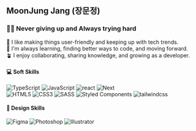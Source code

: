## MoonJung Jang (장문정)
### 👊🏻 Never giving up and Always trying hard

🌱 I like making things user-friendly and keeping up with tech trends.
<br/>
🌿 I'm always learning, finding better ways to code, and moving forward.
<br/>
🪴 I enjoy collaborating, sharing knowledge, and growing as a developer.

#### 💻 Soft Skills

![TypeScript](https://img.shields.io/badge/TypeScript-3178C6?style=flat&logo=typeScript&logoColor=white)
![JavaScript](https://img.shields.io/badge/JavaScript-F7DF1E?style=flat&logo=javaScript&logoColor=white)
![react](https://img.shields.io/badge/ReactJS-61DAFB?style=flat&logo=react&logoColor=white)
![Next](https://img.shields.io/badge/NextJS-000000?style=flat&logo=nextdotjs&logoColor=white)<br/>
![HTML5](https://img.shields.io/badge/HTML5-%23E34F26?style=&logo=html5&logoColor=white)
![CSS3](https://img.shields.io/badge/CSS3-%231572B6?style=flat&logo=css3&logoColor=white)
![SASS](https://img.shields.io/badge/SASS-CC6699?style=flat&logo=sass&logoColor=white)
![Styled Components](https://img.shields.io/badge/styled--components-DB7093?style=flat&logo=styled-components&logoColor=white)
![tailwindcss](https://img.shields.io/badge/tailwindcss-06B6D4?style=flat&logo=tailwindcss&logoColor=white)


#### 🎨 Design Skills

![Figma](https://img.shields.io/badge/Figma-F24E1E?style=flat&logo=Figma&logoColor=white)
![Photoshop](https://img.shields.io/badge/Photoshop-31A8FF?style=flat&logo=adobephotoshop&logoColor=white)
![Illustrator](https://img.shields.io/badge/illustrator-FF9A00?style=flat&logo=adobeillustrator&logoColor=white)
